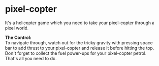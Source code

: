 pixel-copter
============
It's a helicopter game which you need to take your pixel-copter through a pixel world.


<b>The Control:</b><br/>
To navigate through, watch out for the tricky gravity with pressing space bar to add thrust to your pixel-copter and release it before hitting the top. Don't forget to collect the fuel power-ups for your pixel-copter petrol. That's all you need to do.
